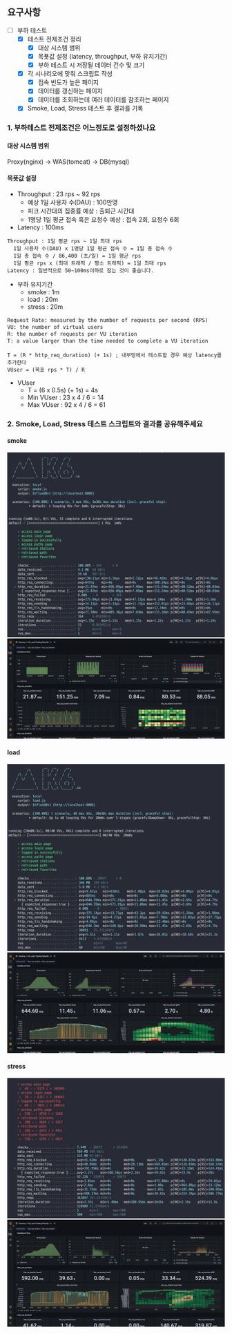 ## 요구사항
- [ ] 부하 테스트
  - [x] 테스트 전제조건 정리
    - [x] 대상 시스템 범위
    - [x] 목푯값 설정 (latency, throughput, 부하 유지기간)
    - [x] 부하 테스트 시 저장될 데이터 건수 및 크기
  - [x] 각 시나리오에 맞춰 스크립트 작성
    - [x] 접속 빈도가 높은 페이지
    - [x] 데이터를 갱신하는 페이지
    - [x] 데이터를 조회하는데 여러 데이터를 참조하는 페이지
  - [x] Smoke, Load, Stress 테스트 후 결과를 기록

### 1. 부하테스트 전제조건은 어느정도로 설정하셨나요
#### 대상 시스템 범위
Proxy(nginx) -> WAS(tomcat) -> DB(mysql)

#### 목푯값 설정
- Throughput : 23 rps ~ 92 rps
  - 예상 1일 사용자 수(DAU) : 100만명
  - 피크 시간대의 집중률 예상 : 출퇴근 시간대
  - 1명당 1일 평균 접속 혹은 요청수 예상 : 접속 2회, 요청수 6회
- Latency : 100ms
```text
Throughput : 1일 평균 rps ~ 1일 최대 rps
  1일 사용자 수(DAU) x 1명당 1일 평균 접속 수 = 1일 총 접속 수
  1일 총 접속 수 / 86,400 (초/일) = 1일 평균 rps
  1일 평균 rps x (최대 트래픽 / 평소 트래픽) = 1일 최대 rps
Latency : 일반적으로 50~100ms이하로 잡는 것이 좋습니다.
```
- 부하 유지기간
  - smoke : 1m
  - load : 20m
  - stress : 20m

```text
Request Rate: measured by the number of requests per second (RPS)
VU: the number of virtual users
R: the number of requests per VU iteration
T: a value larger than the time needed to complete a VU iteration

T = (R * http_req_duration) (+ 1s) ; 내부망에서 테스트할 경우 예상 latency를 추가한다
VUser = (목표 rps * T) / R
```
- VUser
  - T = (6 x 0.5s) (+ 1s) = 4s
  - Min VUser : 23 x 4 / 6 = 14
  - Max VUser : 92 x 4 / 6 = 61

### 2. Smoke, Load, Stress 테스트 스크립트와 결과를 공유해주세요
#### smoke
![smoke-k6](./images/smoke-k6.png)
![smoke-grafana](./images/smoke-grafana.png)

#### load
![load-k6](./images/load-k6.png)
![load-grafana](./images/load-grafana.png)

#### stress
![stress-k6](./images/stress-k6.png)
![stress-grafana](./images/stress-grafana.png)